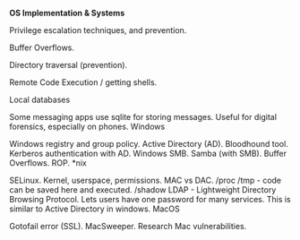 **OS Implementation & Systems**

Privilege escalation techniques, and prevention.

Buffer Overflows.

Directory traversal (prevention).

Remote Code Execution / getting shells.

Local databases

Some messaging apps use sqlite for storing messages.
Useful for digital forensics, especially on phones.
Windows

Windows registry and group policy.
Active Directory (AD).
Bloodhound tool.
Kerberos authentication with AD.
Windows SMB.
Samba (with SMB).
Buffer Overflows.
ROP.
*nix

SELinux.
Kernel, userspace, permissions.
MAC vs DAC.
/proc
/tmp - code can be saved here and executed.
/shadow
LDAP - Lightweight Directory Browsing Protocol. Lets users have one password for many services. This is similar to Active Directory in windows.
MacOS

Gotofail error (SSL).
MacSweeper.
Research Mac vulnerabilities.
